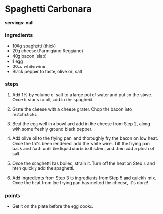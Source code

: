 # Spaghetti Carbonara
#### servings: null
### ingredients
- 100g spaghetti (thick)
- 20g cheese (Parmigiano Reggiano)
- 40g bacon (slab)
- 1 egg
- 30cc white wine
- Black pepper to taste, olive oil, salt
           
### steps
1. Add 1% by volume of salt to a large pot of water and put on the stove. Once it starts to bil, add in the spaghetti.

2. Grate the cheese with a cheese grater. Chop the bacon into matchsticks.

3. Beat the egg well in a bowl and add in the cheese from Step 2, along with some freshly ground black pepper.

4. Add olive oil to the frying pan, and thoroughly fry the bacon on low heat. Once the fat's been rendered, add the white wine. Tilt the frying pan back and forth until the liquid starts to thicken, and then add a pinch of salt.

5. Once the spaghetti has boiled, strain it. Turn off the heat on Step 4 and hten quickly add the spaghetti.

6. Add ingredients from Step 3 to ingredients from Step 5 and quickly mix. Once the heat from the frying pan has melted the cheese, it's done!

### points
- Get it on the plate before the egg cooks.